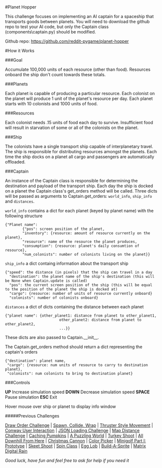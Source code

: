 #Planet Hopper

This challenge focuses on implementing an AI captain for a spaceship that transports goods between planets. You will need to download
 the github repo to test your AI code, but only the Captain class (components\captain.py) should be modified. 

Github repo: https://github.com/reddit-pygame/planet-hopper



#How it Works

###Goal

Accumulate 100,000 units of each resource (other than food). Resources onboard the ship don't count towards these totals.


###Planets

Each planet is capable of producing a particular resource. Each colonist on the planet will produce 1 unit of the planet's resource per day. Each planet
 starts with 10 colonists and 1000 units of food.

###Resources

Each colonist needs .15 units of food each day to survive. Insufficient food will result in starvation of some or all of the colonists on the planet.


###Ship

The colonists have a single transport ship capable of interplanetary travel. The ship is responsible for distributing resources amongst the planets. Each time the
 ship docks on a planet all cargo and passengers are automatically offloaded.

###Captain

An instance of the Captain class is responsible for determining the destination and payload of the transport ship. Each day the ship is docked on a planet
 the Captain class's get_orders method will be called. Three dicts will be passed as arguments to Captain.get_orders: `world_info`, `ship_info` and `distances`. 
 
`world_info` contains a dict for each planet (keyed by planet name) with the following structure

    {"Planet name":
            {"pos": screen position of the planet,
            "inventory": {resource: amount of resource currently on the planet},
            "resource": name of the resource the planet produces,
            "consumption": {resource: planet's daily consumtion of resource},
            "num_colonists": number of colonists living on the planet}}            
    
`ship_info` a dict containg information about the transport ship

    {"speed": the distance (in pixels) that the ship can travel in a day    
      "destination": the planet name of the ship's destination (this will be None when Captain.update is called)
      "pos": the current screen position of the ship (this will be equal to the position of the planet the ship is docked at)
      "cargo": {resource: number of units of resource currently onboard}
      "colonists": number of colonists onboard}
    
`distances` a dict of dicts containing the distance between each planet

    {"planet name": {other_planet1: distance from planet to other_planet1,    
                             other_planet2: distance from planet to other_planet2,
                             ...}}
                             
These dicts are also passed to Captain.\_\_init\_\_.
                             
The Captain.get_orders method should return a dict representing the captain's orders

    {"destination": planet name,
     "cargo": {resource: num units of resource to carry to destination planet},
     "colonists": num colonists to bring to destination planet}

     
###Controls

**UP** Increase simulation speed
**DOWN** Decrease simulation speed
**SPACE** Pause simulation
**ESC** Exit

Hover mouse over ship or planet to display info window


#####Previous Challenges


[Draw Order Challenge](https://www.reddit.com/r/pygame/comments/3de4ng/challenge_drawing_in_the_right_order/) | 
[Spawn, Collide, Wrap](https://www.reddit.com/r/pygame/comments/3eddbp/challenge_spawn_collide_wrap/) | 
[Thruster Style Movement](https://www.reddit.com/r/pygame/comments/3fe60j/challenge_thruster_style_movement/) | 
[Conway User Interaction](https://www.reddit.com/r/pygame/comments/3iwdqq/challenge_conway_user_interaction/) |
[JSON Loading Challenge](https://www.reddit.com/r/pygame/comments/3lafr3/json_loading_challenge/) | 
[Map Distance Challenge](https://www.reddit.com/r/pygame/comments/3oc19d/map_distance_challenge/) | 
[Caching Pumpkins](https://www.reddit.com/r/pygame/comments/3qc9wm/challenge_caching_pumpkins/) | 
[A Puzzling World](https://www.reddit.com/r/pygame/comments/3s9m2j/challenge_a_puzzling_world/) | 
[Turkey Shoot](https://www.reddit.com/r/pygame/comments/3tvc5h/challenge_turkey_shoot/) | 
[All Downhill From Here](https://www.reddit.com/r/pygame/comments/3vsc5x/challenge_all_downhill_from_here/) | 
[Christmas Cannon](https://www.reddit.com/r/pygame/comments/3xpi6t/challenge_christmas_cannon/) | 
[Color Picker](https://www.reddit.com/r/pygame/comments/40mdi8/challenge_color_picker/) | 
[Minigolf Part I: Prototype](https://www.reddit.com/r/pygame/comments/4335cs/challenge_minigolf_part_1_prototype/) | 
[Skeet Shoot](https://www.reddit.com/r/pygame/comments/46xbxo/challenge_skeet_shoot/) | 
[Spin Class](https://www.reddit.com/r/pygame/comments/4aq3or/challenge_spin_class/) | 
[Egg Lob](https://www.reddit.com/r/pygame/comments/4dcvq4/challenge_egg_lob/) | 
[Build-A-Sprite](https://www.reddit.com/r/pygame/comments/4g3m7n/challenge_buildasprite/) | 
[Matrix Digital Rain](https://www.reddit.com/r/pygame/comments/4jg5cf/challenge_matrix_digital_rain/)


*Good luck, have fun and feel free to ask for help if you need it*